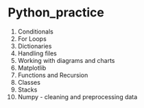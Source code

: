 # Python_practice
1. Conditionals
2. For Loops
3. Dictionaries
4. Handling files
5. Working with diagrams and charts
6. Matplotlib
7. Functions and Recursion
8. Classes
9. Stacks
10. Numpy - cleaning and preprocessing data
